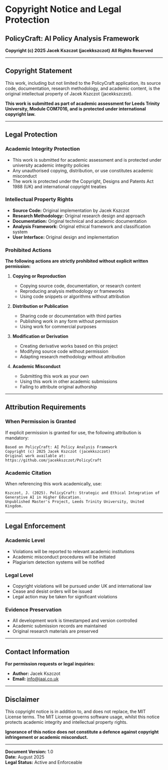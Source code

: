# Copyright Notice and Legal Protection
## PolicyCraft: AI Policy Analysis Framework

**Copyright (c) 2025 Jacek Kszczot (jacekkszczot)**
**All Rights Reserved**

---

## Copyright Statement

This work, including but not limited to the PolicyCraft application, its source code, documentation, research methodology, and academic content, is the original intellectual property of Jacek Kszczot (jacekkszczot).

**This work is submitted as part of academic assessment for Leeds Trinity University, Module COM7016, and is protected under international copyright law.**

---

## Legal Protection

### Academic Integrity Protection
- This work is submitted for academic assessment and is protected under university academic integrity policies
- Any unauthorised copying, distribution, or use constitutes academic misconduct
- The work is protected under the Copyright, Designs and Patents Act 1988 (UK) and international copyright treaties

### Intellectual Property Rights
- **Source Code:** Original implementation by Jacek Kszczot
- **Research Methodology:** Original research design and approach
- **Documentation:** Original technical and academic documentation
- **Analysis Framework:** Original ethical framework and classification system
- **User Interface:** Original design and implementation

### Prohibited Actions
**The following actions are strictly prohibited without explicit written permission:**

1. **Copying or Reproduction**
   - Copying source code, documentation, or research content
   - Reproducing analysis methodology or frameworks
   - Using code snippets or algorithms without attribution

2. **Distribution or Publication**
   - Sharing code or documentation with third parties
   - Publishing work in any form without permission
   - Using work for commercial purposes

3. **Modification or Derivation**
   - Creating derivative works based on this project
   - Modifying source code without permission
   - Adapting research methodology without attribution

4. **Academic Misconduct**
   - Submitting this work as your own
   - Using this work in other academic submissions
   - Failing to attribute original authorship

---

## Attribution Requirements

### When Permission is Granted
If explicit permission is granted for use, the following attribution is mandatory:

```
Based on PolicyCraft: AI Policy Analysis Framework
Copyright (c) 2025 Jacek Kszczot (jacekkszczot)
Original work available at: https://github.com/jacekkszczot/PolicyCraft
```

### Academic Citation
When referencing this work academically, use:

```
Kszczot, J. (2025). PolicyCraft: Strategic and Ethical Integration of Generative AI in Higher Education. 
Unpublished Master's Project, Leeds Trinity University, United Kingdom.
```

---

## Legal Enforcement

### Academic Level
- Violations will be reported to relevant academic institutions
- Academic misconduct procedures will be initiated
- Plagiarism detection systems will be notified

### Legal Level
- Copyright violations will be pursued under UK and international law
- Cease and desist orders will be issued
- Legal action may be taken for significant violations

### Evidence Preservation
- All development work is timestamped and version controlled
- Academic submission records are maintained
- Original research materials are preserved

---

## Contact Information

**For permission requests or legal inquiries:**
- **Author:** Jacek Kszczot
- **Email:** info@jaai.co.uk


---

## Disclaimer

This copyright notice is in addition to, and does not replace, the MIT License terms. The MIT License governs software usage, whilst this notice protects academic integrity and intellectual property rights.

**Ignorance of this notice does not constitute a defence against copyright infringement or academic misconduct.**

---

**Document Version:** 1.0  
**Date:** August 2025  
**Legal Status:** Active and Enforceable
